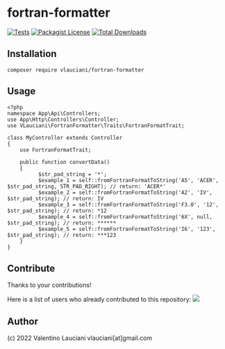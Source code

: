 # fortran-formatter
[![Tests](https://github.com/vlauciani/fortran-formatter/actions/workflows/phpunit.yml/badge.svg)](https://github.com/vlauciani/fortran-formatter/actions)
[![Packagist License](https://poser.pugx.org/vlauciani/fortran-formatter/license.png)](http://choosealicense.com/licenses/mit/)
[![Total Downloads](https://poser.pugx.org/vlauciani/fortran-formatter/d/total.png)](https://packagist.org/packages/vlauciani/fortran-formatter)

## Installation
```
composer require vlauciani/fortran-formatter
```

## Usage
```
<?php
namespace App\Api\Controllers;
use App\Http\Controllers\Controller;
use VLauciani\FortranFormatter\Traits\FortranFormatTrait;

class MyController extends Controller
{
    use FortranFormatTrait;
    
    public function convertData()
    {
	      $str_pad_string = '*';
	      $example_1 = self::fromFortranFormatToString('A5', 'ACER', $str_pad_string, STR_PAD_RIGHT); // return: 'ACER*'
	      $example_2 = self::fromFortranFormatToString('A2', 'IV', $str_pad_string); // return: IV
	      $example_3 = self::fromFortranFormatToString('F3.0', '12', $str_pad_string); // return: *12
	      $example_4 = self::fromFortranFormatToString('6X', null, $str_pad_string); // return: ******
	      $example_5 = self::fromFortranFormatToString('I6', '123', $str_pad_string); // return: ***123
    }
}
```

## Contribute
Thanks to your contributions!

Here is a list of users who already contributed to this repository:
<a href="https://github.com/vlauciani/fortran-formatter/graphs/contributors">
  <img src="https://contrib.rocks/image?repo=vlauciani/fortran-formatter" />
</a>

## Author
(c) 2022 Valentino Lauciani vlauciani[at]gmail.com

